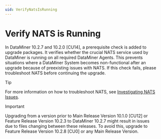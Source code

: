 ```yaml
---
uid: VerifyNatsIsRunning
---
```


# Verify NATS is Running

In DataMiner 10.2.7 and 10.2.0 [CU14], a prerequisite check is added to upgrade packages. It verifies whether the crucial NATS service used by DataMiner is running on all required DataMiner Agents. This prevents situations where a DataMiner System becomes non-functional after an upgrade because of preexisting issues with NATS. If this check fails, please troubleshoot NATS before continuing the upgrade.

> [!TIP]
> For more information on how to troubleshoot NATS, see [Investigating NATS Issues](xref:Investigating_NATS_Issues).

>[!IMPORTANT]
> Upgrading from a version prior to Main Release Version 10.1.0 [CU12] or Feature Release Version 10.2.3 to DataMiner 10.2.7 might result in issues due to files changing between these releases. To avoid this, upgrade to Feature Release Version 10.2.8 [CU0] or any Main Release Version.
